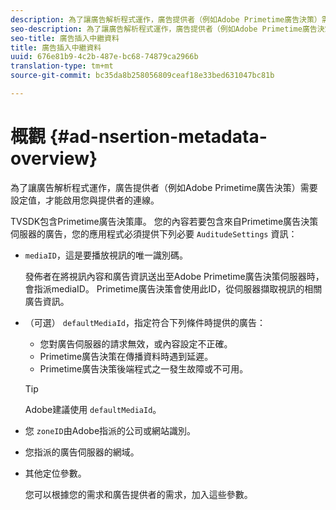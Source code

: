 ```yaml
---
description: 為了讓廣告解析程式運作，廣告提供者（例如Adobe Primetime廣告決策）需要設定值，才能啟用您與提供者的連線。
seo-description: 為了讓廣告解析程式運作，廣告提供者（例如Adobe Primetime廣告決策）需要設定值，才能啟用您與提供者的連線。
seo-title: 廣告插入中繼資料
title: 廣告插入中繼資料
uuid: 676e81b9-4c2b-487e-bc68-74879ca2966b
translation-type: tm+mt
source-git-commit: bc35da8b258056809ceaf18e33bed631047bc81b

---
```



# 概觀 {#ad-nsertion-metadata-overview}

為了讓廣告解析程式運作，廣告提供者（例如Adobe Primetime廣告決策）需要設定值，才能啟用您與提供者的連線。

TVSDK包含Primetime廣告決策庫。 您的內容若要包含來自Primetime廣告決策伺服器的廣告，您的應用程式必須提供下列必要 `AuditudeSettings` 資訊：

* `mediaID`，這是要播放視訊的唯一識別碼。

   發佈者在將視訊內容和廣告資訊送出至Adobe Primetime廣告決策伺服器時，會指派mediaID。 Primetime廣告決策會使用此ID，從伺服器擷取視訊的相關廣告資訊。

* （可選） `defaultMediaId`，指定符合下列條件時提供的廣告：

   * 您對廣告伺服器的請求無效，或內容設定不正確。
   * Primetime廣告決策在傳播資料時遇到延遲。
   * Primetime廣告決策後端程式之一發生故障或不可用。
   >[!TIP]
   >
   >Adobe建議使用 `defaultMediaId`。

* 您 `zoneID`由Adobe指派的公司或網站識別。
* 您指派的廣告伺服器的網域。
* 其他定位參數。

   您可以根據您的需求和廣告提供者的需求，加入這些參數。